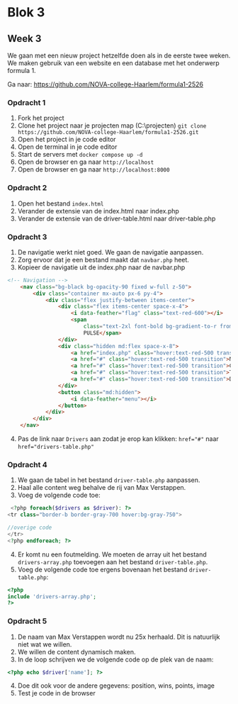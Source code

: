 # Blok 3

## Week 3

We gaan met een nieuw project hetzelfde doen als in de eerste twee weken. 
We maken gebruik van een website en een database met het onderwerp formula 1.

Ga naar: https://github.com/NOVA-college-Haarlem/formula1-2526

### Opdracht 1

1. Fork het project
2. Clone het project naar je projecten map (C:\projecten) `git clone https://github.com/NOVA-college-Haarlem/formula1-2526.git`
3. Open het project in je code editor
4. Open de terminal in je code editor
5. Start de servers met `docker compose up -d`
6. Open de browser en ga naar `http://localhost`
7. Open de browser en ga naar `http://localhost:8000`

### Opdracht 2

1. Open het bestand `index.html`
2. Verander de extensie van de index.html naar index.php
3. Verander de extensie van de driver-table.html naar driver-table.php


### Opdracht 3
1. De navigatie werkt niet goed. We gaan de navigatie aanpassen.
2. Zorg ervoor dat je een bestand maakt dat `navbar.php` heet.
3. Kopieer de navigatie uit de index.php naar de navbar.php
```html
<!-- Navigation -->
    <nav class="bg-black bg-opacity-90 fixed w-full z-50">
        <div class="container mx-auto px-6 py-4">
            <div class="flex justify-between items-center">
                <div class="flex items-center space-x-4">
                    <i data-feather="flag" class="text-red-600"></i>
                    <span
                        class="text-2xl font-bold bg-gradient-to-r from-red-600 to-red-400 bg-clip-text text-transparent">F1
                        PULSE</span>
                </div>
                <div class="hidden md:flex space-x-8">
                    <a href="index.php" class="hover:text-red-500 transition">Home</a>
                    <a href="#" class="hover:text-red-500 transition">News</a>
                    <a href="#" class="hover:text-red-500 transition">Calendar</a>
                    <a href="#" class="hover:text-red-500 transition">Teams</a>
                    <a href="#" class="hover:text-red-500 transition">Drivers</a>
                </div>
                <button class="md:hidden">
                    <i data-feather="menu"></i>
                </button>
            </div>
        </div>
    </nav>
```
4. Pas de link naar `Drivers` aan zodat je erop kan klikken: `href="#"` naar `href="drivers-table.php"`

### Opdracht 4
1. We gaan de tabel in het bestand `driver-table.php` aanpassen.
2. Haal alle content weg behalve de rij van Max Verstappen.
3. Voeg de volgende code toe:
```php
 <?php foreach($drivers as $driver): ?>
<tr class="border-b border-gray-700 hover:bg-gray-750">

//overige code
</tr>
<?php endforeach; ?>
```
4. Er komt nu een foutmelding. We moeten de array uit het bestand `drivers-array.php` toevoegen aan het bestand `driver-table.php`.
5. Voeg de volgende code toe ergens bovenaan het bestand `driver-table.php`:
```php
<?php
include 'drivers-array.php';
?>
```


### Opdracht 5
1. De naam van Max Verstappen wordt nu 25x herhaald. Dit is natuurlijk niet wat we willen.
2. We willen de content dynamisch maken.
3. In de loop schrijven we de volgende code op de plek van de naam:

```php
<?php echo $driver['name']; ?>
```

4. Doe dit ook voor de andere gegevens: position, wins, points, image
5. Test je code in de browser






